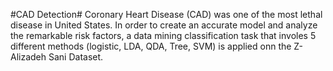 #CAD Detection#
Coronary Heart Disease (CAD) was one of the most lethal disease in United States. In order to create an accurate model and analyze the remarkable risk factors, a data mining classification task that involes 5 different methods (logistic, LDA, QDA, Tree, SVM) is applied onn the Z-Alizadeh Sani Dataset.
